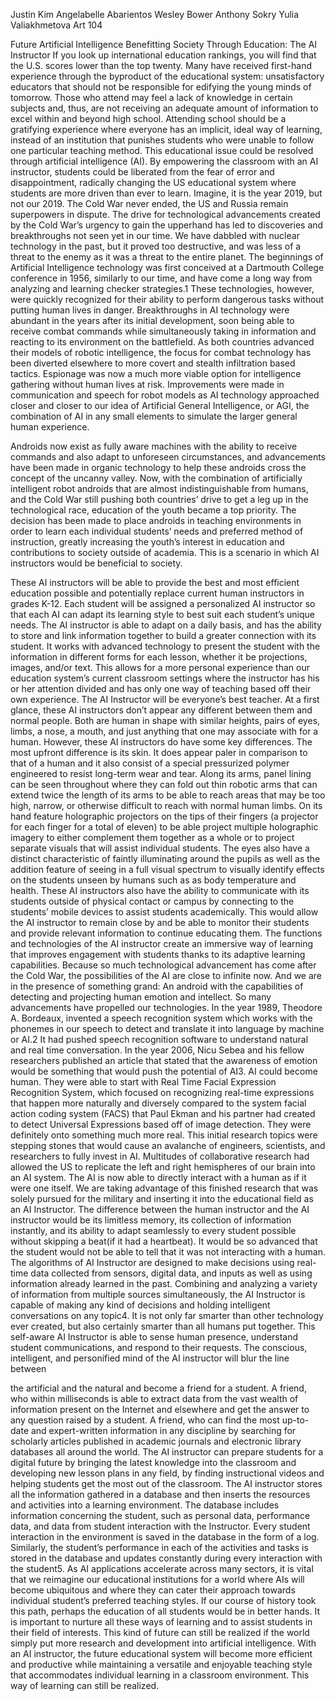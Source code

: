 Justin Kim
Angelabelle Abarientos
Wesley Bower
Anthony Sokry
Yulia Valiakhmetova
Art 104

Future Artificial Intelligence Benefitting Society Through Education: The AI Instructor
If you look up international education rankings, you will find that the U.S. scores lower
than the top twenty. Many have received first-hand experience through the byproduct of the
educational system: unsatisfactory educators that should not be responsible for edifying the
young minds of tomorrow. Those who attend may feel a lack of knowledge in certain subjects
and, thus, are not receiving an adequate amount of information to excel within and beyond high
school. Attending school should be a gratifying experience where everyone has an implicit, ideal
way of learning, instead of an institution that punishes students who were unable to follow one
particular teaching method. This educational issue could be resolved through artificial
intelligence (AI). By empowering the classroom with an AI instructor, students could be
liberated from the fear of error and disappointment, radically changing the US educational
system where students are more driven than ever to learn.
Imagine, it is the year 2019, but not our 2019. The Cold War never ended, the US and
Russia remain superpowers in dispute. The drive for technological advancements created by the
Cold War’s urgency to gain the upperhand has led to discoveries and breakthroughs not seen yet
in our time. We have dabbled with nuclear technology in the past, but it proved too destructive,
and was less of a threat to the enemy as it was a threat to the entire planet. The beginnings of
Artificial Intelligence technology was first conceived at a Dartmouth College conference in
1956, similarly to our time, and have come a long way from analyzing and learning checker
strategies.1 These technologies, however, were quickly recognized for their ability to perform
dangerous tasks without putting human lives in danger. Breakthroughs in AI technology were
abundant in the years after its initial development, soon being able to receive combat commands
while simultaneously taking in information and reacting to its environment on the battlefield. As
both countries advanced their models of robotic intelligence, the focus for combat technology
has been diverted elsewhere to more covert and stealth infiltration based tactics. Espionage was
now a much more viable option for intelligence gathering without human lives at risk.
Improvements were made in communication and speech for robot models as AI technology
approached closer and closer to our idea of Artificial General Intelligence, or AGI, the
combination of AI in any small elements to simulate the larger general human experience.

Androids now exist as fully aware machines with the ability to receive commands and also adapt
to unforeseen circumstances, and advancements have been made in organic technology to help
these androids cross the concept of the uncanny valley. Now, with the combination of artificially
intelligent robot androids that are almost indistinguishable from humans, and the Cold War still
pushing both countries’ drive to get a leg up in the technological race, education of the youth
became a top priority. The decision has been made to place androids in teaching environments in
order to learn each individual students’ needs and preferred method of instruction, greatly
increasing the youth’s interest in education and contributions to society outside of academia.
This is a scenario in which AI instructors would be beneficial to society.

These AI instructors will be able to provide the best and most efficient education possible
and potentially replace current human instructors in grades K-12. Each student will be assigned a
personalized AI instructor so that each AI can adapt its learning style to best suit each student’s
unique needs. The AI instructor is able to adapt on a daily basis, and has the ability to store and
link information together to build a greater connection with its student. It works with advanced
technology to present the student with the information in different forms for each lesson, whether
it be projections, images, and/or text. This allows for a more personal experience than our
education system’s current classroom settings where the instructor has his or her attention
divided and has only one way of teaching based off their own experience. The AI Instructor will
be everyone’s best teacher.
At a first glance, these AI instructors don’t appear any different between them and
normal people. Both are human in shape with similar heights, pairs of eyes, limbs, a nose, a
mouth, and just anything that one may associate with for a human. However, these AI instructors
do have some key differences. The most upfront difference is its skin. It does appear paler in
comparison to that of a human and it also consist of a special pressurized polymer engineered to
resist long-term wear and tear. Along its arms, panel lining can be seen throughout where they
can fold out thin robotic arms that can extend twice the length of its arms to be able to reach
areas that may be too high, narrow, or otherwise difficult to reach with normal human limbs. On
its hand feature holographic projectors on the tips of their fingers (a projector for each finger for
a total of eleven) to be able project multiple holographic imagery to either complement them
together as a whole or to project separate visuals that will assist individual students. The eyes
also have a distinct characteristic of faintly illuminating around the pupils as well as the addition
feature of seeing in a full visual spectrum to visually identify effects on the students unseen by
humans such as as body temperature and health. These AI instructors also have the ability to
communicate with its students outside of physical contact or campus by connecting to the
students’ mobile devices to assist students academically. This would allow the AI instructor to
remain close by and be able to monitor their students and provide relevant information to
continue educating them. The functions and technologies of the AI instructor create an
immersive way of learning that improves engagement with students thanks to its adaptive
learning capabilities.
Because so much technological advancement has come after the Cold War, the
possibilities of the AI are close to infinite now. And we are in the presence of something grand:
An android with the capabilities of detecting and projecting human emotion and intellect.
So many advancements have propelled our technologies. In the year 1989, Theodore A.
Bordeaux, invented a speech recognition system which works with the phonemes in our speech
to detect and translate it into language by machine or AI.2 It had pushed speech recognition
software to understand natural and real time conversation. In the year 2006, Nicu Sebea and his
fellow researchers published an article that stated that the awareness of emotion would be
something that would push the potential of AI3. AI could become human. They were able to start
with Real Time Facial Expression Recognition System, which focused on recognizing real-time
expressions that happen more naturally and diversely compared to the system facial action
coding system (FACS) that Paul Ekman and his partner had created to detect Universal
Expressions based off of image detection. They were definitely onto something much more real.
This initial research topics were stepping stones that would cause an avalanche of engineers,
scientists, and researchers to fully invest in AI. Multitudes of collaborative research had allowed
the US to replicate the left and right hemispheres of our brain into an AI system. The AI is now
able to directly interact with a human as if it were one itself.
We are taking advantage of this finished research that was solely pursued for the military
and inserting it into the educational field as an AI Instructor. The difference between the human
instructor and the AI instructor would be its limitless memory, its collection of information
instantly, and its ability to adapt seamlessly to every student possible without skipping a beat(if it
had a heartbeat). It would be so advanced that the student would not be able to tell that it was not
interacting with a human.
The algorithms of AI Instructor are designed to make decisions using real-time data
collected from sensors, digital data, and inputs as well as using information already learned in
the past. Combining and analyzing a variety of information from multiple sources
simultaneously, the AI Instructor is capable of making any kind of decisions and holding
intelligent conversations on any topic4. It is not only far smarter than other technology ever
created, but also certainly smarter than all humans put together. This self-aware AI Instructor is
able to sense human presence, understand student communications, and respond to their requests.
The conscious, intelligent, and personified mind of the AI instructor will blur the line between

the artificial and the natural and become a friend for a student. A friend, who within milliseconds
is able to extract data from the vast wealth of information present on the Internet and elsewhere
and get the answer to any question raised by a student. A friend, who can find the most
up-to-date and expert-written information in any discipline by searching for scholarly articles
published in academic journals and electronic library databases all around the world. The AI
instructor can prepare students for a digital future by bringing the latest knowledge into the
classroom and developing new lesson plans in any field, by finding instructional videos and
helping students get the most out of the classroom.
The AI instructor stores all the information gathered in a database and then inserts the
resources and activities into a learning environment. The database includes information
concerning the student, such as personal data, performance data, and data from student
interaction with the Instructor. Every student interaction in the environment is saved in the
database in the form of a log. Similarly, the student’s performance in each of the activities and
tasks is stored in the database and updates constantly during every interaction with the student5.
As AI applications accelerate across many sectors, it is vital that we reimagine our
educational institutions for a world where AIs will become ubiquitous and where they can cater
their approach towards individual student’s preferred teaching styles. If our course of history
took this path, perhaps the education of all students would be in better hands. It is important to
nurture all these ways of learning and to assist students in their field of interests. This kind of
future can still be realized if the world simply put more research and development into artificial
intelligence. With an AI instructor, the future educational system will become more efficient and
productive while maintaining a versatile and enjoyable teaching style that accommodates
individual learning in a classroom environment. This way of learning can still be realized.

